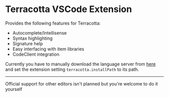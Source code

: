 # Terracotta VSCode Extension
Provides the following features for Terracotta:
- Autocomplete/Intellisense
- Syntax highlighting
- Signature help
- Easy interfacing with item libraries
- CodeClient integration

Currently you have to manually download the language server from [here](https://github.com/MrAwesomeOwl/terracotta) and set the extension setting `terracotta.installPath` to its path.

---
Official support for other editors isn't planned but you're welcome to do it yourself
